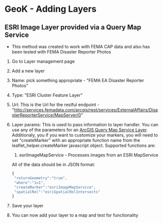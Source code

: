 # GeoK - Adding Layers

## ESRI Image Layer provided via a Query Map Service
- This method was created to work with FEMA CAP data and also has been tested with FEMA Disaster Reporter Photos

1. Go to Layer management page
2. Add a new layer
3. Name: pick something appropriate - "FEMA EA Disaster Reporter Photos"
4. Type: "ESRI Cluster Feature Layer"
5. Url: This is the Url for the restful endpoint - "http://services.femadata.com/arcgis/rest/services/ExternalAffairs/DisasterReporterService/MapServer/0"
7. Layer params: This is used to pass information to layer handler.  You can use any of the parameters for an [ArcGIS Query Map Service Layer](http://resources.arcgis.com/en/help/arcgis-rest-api/index.html#//02r3000000p1000000).  Additionaly, you if you want to customize your markers, you will need to set "createMarker" with an appropriate function name from the leaflet_helper.createMarker javascript object.
   Supported functions are:
    1. esriImageMapService - Processes images from an ESRI MapService

   All of the data should be in JSON format:
    ```javascript
    {
     "returnGeometry":"true",
     "where":"1=1",
     "createMarker":"esriImageMapService",
     "spatialRel":"esriSpatialRelIntersects"
    }
    ```
8. Save your layer
9. You can now add your layer to a map and test for functionality

